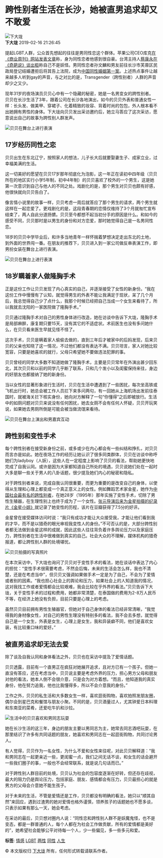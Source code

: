 # 跨性别者生活在长沙，她被直男追求却又不敢爱

![下大垅](https://img3.doubanio.com/icon/u153106172-13.jpg)  
**下大垅** 2019-02-16 21:26:45

提起LGBT人群，公众首先想起的往往是男同性恋这个群体。苹果公司CEO库克[在《商业周刊》网站发表文章](https://www.douban.com/link2/?url=http%3A%2F%2Fyule.sohu.com%2F20141030%2Fn405621578.shtml&link2key=79bd0abce1)称，身为同性恋者他感到很自豪。台湾主持人[蔡康永在《奇葩说》谈出柜](https://www.douban.com/link2/?url=http%3A%2F%2Fvideo.sina.com.cn%2Fp%2Fent%2Fz%2Fv%2F2015-06-23%2F101365028821.html%3Fsudaref%3Dwww2.bing.com%26display%3D0&link2key=79bd0abce1)称自己不是妖怪。男同性恋者孙文麟和男友前往长沙市芙蓉区民政局登记结婚遭拒后将其告上法院，成为[中国同性婚姻第一案](https://www.douban.com/link2/?url=http%3A%2F%2Fnews.ifeng.com%2Fa%2F20160419%2F48511752_0.shtml&link2key=79bd0abce1)。上述热点事件让越来越多人听到gay的声音，与之对比的是，Transgender（跨性别者）人群的声音却少之又少。

现年31岁的夜场演员贝贝心中有一个隐藏的秘密，她是一名男变女的跨性别者。贝贝在长沙生活了3年，跟着公司在长沙各地演出，如今的贝贝外表和普通女性一样：长头发、做美甲、穿裙子、化着精致的妆容、背着时尚的包包，外人根本看不出她拥有男性的身体。下大垅向贝贝发出采访邀约后，她立马答应了这次采访，愿意说出自己的故事为跨性别人群发声。

![贝贝在舞台上进行表演](https://img3.doubanio.com/view/note/l/public/p58139263.webp)

## 17岁经历同性之恋

贝贝出生在东北辽宁，按照家人的想法，儿子长大后就要娶妻生子、成家立业，过幸福美满的生活。

这一切美好的愿望在贝贝17岁那年彻底化为泡影，这一年正在读初中四年级（贝贝所在的地区实行小学5年制，初中4年制）的贝贝喜欢了校外的一个男生，这是她第一次意识到自己与他人的不同之处。戏剧化的是，那个男生对贝贝也颇有好感，他很快就向贝贝告白了。

像言情小说里的故事一样，贝贝考虑一周后就答应了那个男生的请求，两个男生就这样在一起恋爱了。更戏剧化的是，这段青春期的恋情仅维持了3个月就匆忙宣布结束了，两人自此分道扬镳。贝贝至今都想不起当初分手的原因是什么。和如今的感受不同，贝贝那时是以男生的身份和对方恋爱，那时她觉得自己是一名男同性恋。

18岁的贝贝中学毕业后，和许多当地青年一样怀揣着梦想决定走出东北的土地，到外面的世界闯一番。在朋友的推荐下，贝贝进入到一家公司做反串表演工作，即男扮女装在舞台上进行表演。

![贝贝在舞台上进行表演](https://img3.doubanio.com/view/note/l/public/p58139262.webp)

## 18岁瞒着家人做隆胸手术

正是这份工作让贝贝发现了内心真实的自己，并逐渐接受了女性的新身份。“我在这份工作中慢慢有了认知，就觉得男生的外表不能让我满足于现状，呆了几个月后，我总觉得自己少了点什么，我那个时候已经把自己当成一个女生来看待了，所以我就去沈阳的一家医院做了隆胸手术。”

贝贝通过隆胸手术对自己的男性身体进行改造，她在访谈中告诉下大垅，隆胸手术是局部麻醉，康复期只要15天，没有其它的不适症状。术前医生也没有多问她什么，在贝贝看来医生早就见怪不怪了。

这次手术，贝贝是瞒着家人偷偷去做的，直到三年后才被家中的后妈发现，后来贝贝的父亲也知晓了这一情况，不过他们都没有表达不满。贝贝坦言，家人对她比较宽容，只要是她喜欢的就行，父母只希望她不要做违法犯罪的事。

贝贝曾经的同学大多数不知道她做了隆胸手术，主要是贝贝常年在外演出甚少回东北，其次贝贝和以前的同学几乎断了联系，只和几个发小以及闺蜜保持来往，身边的好朋友也都接纳了她的新身份。

当以女性的显著形象进行生活时，贝贝在生活中遭遇到了一些困扰，每次坐高铁或飞机出行时，她总会被工作人员拦下来多问两句，有一回她从上海机场出发前往泰国时，就被海关拦下核实身份，她向对方解释了一句“你懂得”之后即被放行。生活中的如厕问题对贝贝来说没有任何困扰，她去女厕不会有任何人怀疑，贝贝开玩笑说，如果她去男厕所倒是可能会被当做流氓来看待。

![贝贝在舞台上演出和男嘉宾互动](https://img9.doubanio.com/view/note/l/public/p58139264.webp)

## 跨性别和变性手术

每个跨性别者在接受新身份之前，或多或少在内心都会有一些纠结和挣扎，对贝贝而言亦是如此。她在夜场工作的经历让她认识了很多同类群体，贝贝在访谈中称呼她们为ladyboy（人妖），这些人在一定程度上影响了贝贝的看法，帮助她更快地完成了自我认同。或许是因为大家都知道自己所处的境遇，贝贝说她们处在一起时大多是聊一些关于男人的八卦话题，很少提及她们内心的秘密和隐私。

对于跨性别者来说，完成自我认同很重要，而更为重要的是改变自己的身体，以使得从生理和心理上都变成一个真正意义上的女性。例如舞蹈艺术家金星，她作为[中国社会最有名的跨性别者](https://www.douban.com/link2/?url=https%3A%2F%2Fwww.translives.net%2Fbaike%2Fnews%2F143&link2key=79bd0abce1)，在她28岁（1995年）那年实施了变性手术，切除了男性生殖器，在生理性别上也终于成为了一个女性。[张元导演后来为金星拍摄的纪录片《金星小姐》](https://www.douban.com/link2/?url=https%3A%2F%2Fwww.bilibili.com%2Fvideo%2Fav9253093%2F&link2key=79bd0abce1)就记录了她变性的历程，该片在豆瓣获得了7.5分的好评。

金星曾在接受媒体访问时说：“我只有成功才能让大众接受我，才能让他们看到我的才华，而不是以猎奇的眼光审视我变性人的身份。”不可否认的是，大部分跨性别者都无法做到金星这样的成就，因此这些人往往背负着许多舆论压力以及家庭压力，跨性别者在生活中很难做到真实的自己。社会大众的不理解，媒体机构的猎奇报道，都让跨性别人群的处境堪忧。

![贝贝拍摄的写真照片](https://img9.doubanio.com/view/note/l/public/p58139266.webp)

在本次采访中，下大垅也询问了贝贝对于变性手术的看法，她在谈话中表达了内心的担忧：“变性手术很需要考虑，不然会后悔，未来的生活会怎么样，我也不清楚，还是在考虑当中”，但贝贝又强调如果做手术一定是为了自己，不会为了爱情或者别的因素。“我也担心社会上的舆论和压力，如果社会上的人知道我的情况，这对我找工作或者爱情都会比较艰难，我会比较在乎外界的看法。”贝贝告诉下大垅，关于变性手术的过程和费用，她都非常清楚，在泰国做的费用为2-8万人民币不等，在经济上她没有负担，目前只要是心理上的考虑。

虽然贝贝目前拥有男性生殖器官，但她对于自己身体的看法已经非常清晰，“我觉得我的身材像女性，对自己的男性生理没有特别多的看法，我不会去多想，就觉得自己是一个女生，外表是女生，心理上是女生，我和异装癖不同，他们是喜欢女装，有比较重口味的爱好。”

## 被直男追求却无法去爱

除了谈及自我认同和身体看法之外，贝贝也在采访中提及了爱情话题。

贝贝透露，目前有一个直男正在疯狂对她展开追求，且对方已有一个孩子。但她一直没有答应，还在考虑当中，贝贝说主要是考虑外界的压力，担心男方父母和朋友对他的看法，她本人倒不会很介意，只是会为对方着想。“而且，他知道我的真实身份，他在努力追我，他也比我懂得多，所以不会介意我的身份。”

工作之外，贝贝的私生活和大多数女生一样，喜欢逛街购物，喜欢拍照发朋友圈，偶尔会到星巴克和餐馆与朋友小聚。不同的是，贝贝酒量过人，尤其钟爱日本料理和东南亚的菜肴，还爱吃牛扒和沙拉。

![生活中的贝贝喜欢和男同志玩耍](https://img3.doubanio.com/view/note/l/public/p58139267.webp)

她在长沙生活的这三年，身边的朋友主要以男同志为主，她常去同志酒吧玩耍，在那里结识了许多有共同话题的朋友，她喜欢和男同志在一起逛街购物，共同讨论男人。

有人觉得，贝贝作为一名女性，为什么不爱和女性来往呢，对此贝贝解释道：“我和男同志在一起更亲近一些，更闺蜜一点，我们之间无话不谈，和女生的话会避开一些我们圈子的事，一般也不会经常联系，就是说几句话而已。”

对于跨性别人群目前的处境，贝贝认为社会的包容度逐渐在好转，但还存在歧视，最大的阻力仍是舆论压力，包括家庭、朋友、感情都会有压力，贝贝最担心的就是男方的父母会介意她不能生孩子。

对于未来的生活，不管是爱情还是工作，贝贝都没有明确的看法，她只以“顺其自然”来回应，遇到过渣男的她对爱情也格外谨慎，领养孩子的话题她也不愿多谈，只表示如果有那么一天，她会考虑。

在采访的最后，贝贝想对圈内人说：“同性恋和跨性别人群不是妖魔鬼怪，也不是变态，都是一群普通的人，每个人都在为社会工作做贡献，所有的爱情都是美好的”，她希望社会能够公平对待每一个人，少一些偏见，多一些多元和爱。

**标签**: [情感](https://www.douban.com/channel/30169576) [LGBT](https://www.douban.com/note/tags/LGBT?people=xiaojinlovelhy&all=1) [两性](https://www.douban.com/channel/30169312) [同性](https://www.douban.com/channel/30307862) [人生](https://www.douban.com/channel/30168795)  

© 本文版权归 [下大垅](https://www.douban.com/people/xiaojinlovelhy/) 所有，任何形式转载请联系作者。